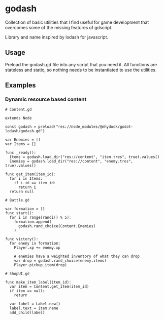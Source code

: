 # godash

Collection of basic utilities that I find useful for game development that overcomes some of the missing features of gdscript.

Library and name inspired by lodash for javascript.

## Usage

Preload the godash.gd file into any script that you need it.  All functions are stateless and static, so nothing needs to be instantiated to use the utilities.

## Examples

### Dynamic resource based content

```gdscript
# Content.gd

extends Node

const godash = preload("res://node_modules/@nhydock/godot-lodash/godash.gd")

var Enemies = []
var Items = []

func _ready():
  Items = godash.load_dir("res://content", "item.tres", true).values()
  Enemies = godash.load_dir("res://content", "enemy.tres", true).values()

func get_item(item_id):
  for i in Items:
    if i.id == item_id:
      return i
  return null
```

```gdscript
# Battle.gd

var formation = []
func start():
  for i in range(randi() % 5):
    formation.append(
      godash.rand_choice(Content.Enemies)
    )

func victory():
  for enemy in formation:
    Player.xp += enemy.xp
    
    # enemies have a weighted inventory of what they can drop
    var drop = godash.rand_choice(enemy.items)
    Player.pickup_item(drop)
```

```gdscript
# ShopUI.gd

func make_item_label(item_id):
  var item = Content.get_item(item_id)
  if item == null:
    return

  var label = Label.new()
  label.text = item.name
  add_child(label)
```